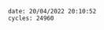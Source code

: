

                date: 20/04/2022 20:10:52
                cycles: 24960

                         